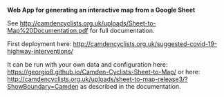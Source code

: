 **Web App for generating an interactive map from a Google Sheet**

See  http://camdencyclists.org.uk/uploads/Sheet-to-Map%20Documentation.pdf for full documentation.

First deployment here:
http://camdencyclists.org.uk/suggested-covid-19-highway-interventions/

It can be run with your own data and configuration here: https://georgio8.github.io/Camden-Cyclists-Sheet-to-Map/ or here: http://camdencyclists.org.uk/uploads/sheet-to-map-release3/?ShowBoundary=Camden as described in the documentation.


